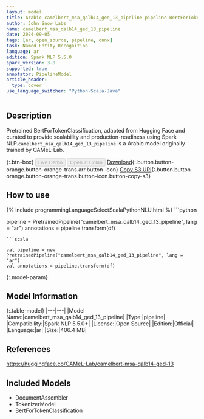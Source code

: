```yaml
---
layout: model
title: Arabic camelbert_msa_qalb14_ged_13_pipeline pipeline BertForTokenClassification from CAMeL-Lab
author: John Snow Labs
name: camelbert_msa_qalb14_ged_13_pipeline
date: 2024-09-05
tags: [ar, open_source, pipeline, onnx]
task: Named Entity Recognition
language: ar
edition: Spark NLP 5.5.0
spark_version: 3.0
supported: true
annotator: PipelineModel
article_header:
  type: cover
use_language_switcher: "Python-Scala-Java"
---
```


## Description

Pretrained BertForTokenClassification, adapted from Hugging Face and curated to provide scalability and production-readiness using Spark NLP.`camelbert_msa_qalb14_ged_13_pipeline` is a Arabic model originally trained by CAMeL-Lab.

{:.btn-box}
<button class="button button-orange" disabled>Live Demo</button>
<button class="button button-orange" disabled>Open in Colab</button>
[Download](https://s3.amazonaws.com/auxdata.johnsnowlabs.com/public/models/camelbert_msa_qalb14_ged_13_pipeline_ar_5.5.0_3.0_1725515921463.zip){:.button.button-orange.button-orange-trans.arr.button-icon}
[Copy S3 URI](s3://auxdata.johnsnowlabs.com/public/models/camelbert_msa_qalb14_ged_13_pipeline_ar_5.5.0_3.0_1725515921463.zip){:.button.button-orange.button-orange-trans.button-icon.button-copy-s3}

## How to use



<div class="tabs-box" markdown="1">
{% include programmingLanguageSelectScalaPythonNLU.html %}
```python

pipeline = PretrainedPipeline("camelbert_msa_qalb14_ged_13_pipeline", lang = "ar")
annotations =  pipeline.transform(df)   

```
```scala

val pipeline = new PretrainedPipeline("camelbert_msa_qalb14_ged_13_pipeline", lang = "ar")
val annotations = pipeline.transform(df)

```
</div>

{:.model-param}
## Model Information

{:.table-model}
|---|---|
|Model Name:|camelbert_msa_qalb14_ged_13_pipeline|
|Type:|pipeline|
|Compatibility:|Spark NLP 5.5.0+|
|License:|Open Source|
|Edition:|Official|
|Language:|ar|
|Size:|406.4 MB|

## References

https://huggingface.co/CAMeL-Lab/camelbert-msa-qalb14-ged-13

## Included Models

- DocumentAssembler
- TokenizerModel
- BertForTokenClassification